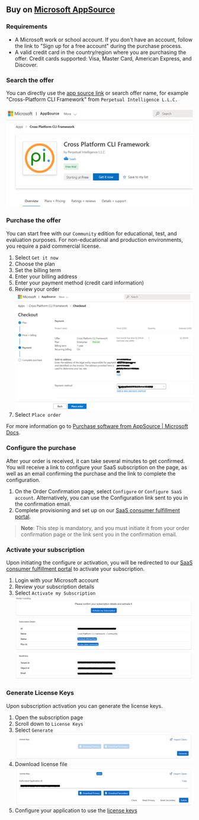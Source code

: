 ## Buy on [Microsoft AppSource](https://docs.microsoft.com/en-us/marketplace/purchase-software-appsource)

### Requirements
- A Microsoft work or school account. If you don't have an account, follow the link to "Sign up for a free account" during the purchase process.
- A valid credit card in the country/region where you are purchasing the offer. Credit cards supported: Visa, Master Card, American Express, and Discover.

### Search the offer
You can directly use the [app source link](https://appsource.microsoft.com/en-us/product/web-apps/perpetualintelligence1587956089731.pi-saas-cli-microsoft) or search offer name, for example "Cross-Platform CLI Framework" from `Perpetual Intelligence L.L.C.`

![Listing](../../images/buying/msappsource/listing.png)

### Purchase the offer
You can start free with our `Community` edition for educational, test, and evaluation purposes. For non-educational and production environments, you require a paid commercial license.
1. Select `Get it now`
2. Choose the plan
3. Set the billing term
4. Enter your billing address
5. Enter your payment method (credit card information)
6. Review your order 
![Review](../../images/buying/msappsource/review.png)
7. Select `Place order`

For more information go to [Purchase software from AppSource | Microsoft Docs](https://docs.microsoft.com/en-us/marketplace/purchase-software-appsource).

### Configure the purchase
After your order is received, it can take several minutes to get confirmed. You will receive a link to configure your SaaS subscription on the page, as well as an email confirming the purchase and the link to complete the configuration.

1. On the Order Confirmation page, select `Configure` or `Configure SaaS account`. Alternatively, you can use the Configuration link sent to you in the confirmation email.
2. Complete provisioning and set up on our [SaaS consumer fulfillment portal](https://consumer.perpetualintelligence.com/).

> **Note**: This step is mandatory, and you must initiate it from your order confirmation page or the link sent you in the confirmation email.

### Activate your subscription
Upon initiating the configure or activation, you will be redirected to our [SaaS consumer fulfillment portal](https://consumer.perpetualintelligence.com/) to activate your subscription.

1. Login with your Microsoft account
2. Review your subscription details
3. Select `Activate my Subscription`
![Activate](../../images/buying/msappsource/activate.png)

### Generate License Keys
Upon subscription activation you can generate the license keys.

1. Open the subscription page
2. Scroll down to `License Keys`
3. Select `Generate`
![Generate License](../../images/buying/msappsource/generate-license.png)
4. Download license file
![Download Licese](../../images/buying/msappsource/download-license.png)
5. Configure your application to use the [license keys](../../articles/pi-cli/licensing/usage.md)
